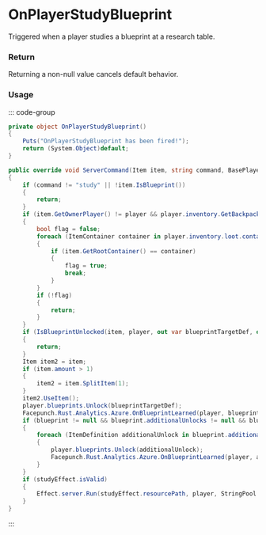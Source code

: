 # OnPlayerStudyBlueprint
<Badge type="info" text="Player"/><Badge type="danger" text="Carbon Compatible"/><Badge type="warning" text="Oxide Compatible"/>
Triggered when a player studies a blueprint at a research table.

### Return
Returning a non-null value cancels default behavior.

### Usage
::: code-group
```csharp [Example]
private object OnPlayerStudyBlueprint()
{
	Puts("OnPlayerStudyBlueprint has been fired!");
	return (System.Object)default;
}
```
```csharp [Source — Assembly-CSharp @ ItemModStudyBlueprint]
public override void ServerCommand(Item item, string command, BasePlayer player)
{
	if (command != "study" || !item.IsBlueprint())
	{
		return;
	}
	if (item.GetOwnerPlayer() != player && player.inventory.GetBackpackWithInventory()?.contents != item.parent)
	{
		bool flag = false;
		foreach (ItemContainer container in player.inventory.loot.containers)
		{
			if (item.GetRootContainer() == container)
			{
				flag = true;
				break;
			}
		}
		if (!flag)
		{
			return;
		}
	}
	if (IsBlueprintUnlocked(item, player, out var blueprintTargetDef, out var blueprint))
	{
		return;
	}
	Item item2 = item;
	if (item.amount > 1)
	{
		item2 = item.SplitItem(1);
	}
	item2.UseItem();
	player.blueprints.Unlock(blueprintTargetDef);
	Facepunch.Rust.Analytics.Azure.OnBlueprintLearned(player, blueprintTargetDef, "blueprint", ResearchTable.ScrapForResearch(blueprintTargetDef), player);
	if (blueprint != null && blueprint.additionalUnlocks != null && blueprint.additionalUnlocks.Count > 0)
	{
		foreach (ItemDefinition additionalUnlock in blueprint.additionalUnlocks)
		{
			player.blueprints.Unlock(additionalUnlock);
			Facepunch.Rust.Analytics.Azure.OnBlueprintLearned(player, additionalUnlock, "blueprint", 0, player);
		}
	}
	if (studyEffect.isValid)
	{
		Effect.server.Run(studyEffect.resourcePath, player, StringPool.Get("head"), UnityEngine.Vector3.zero, UnityEngine.Vector3.zero);
	}
}

```
:::
